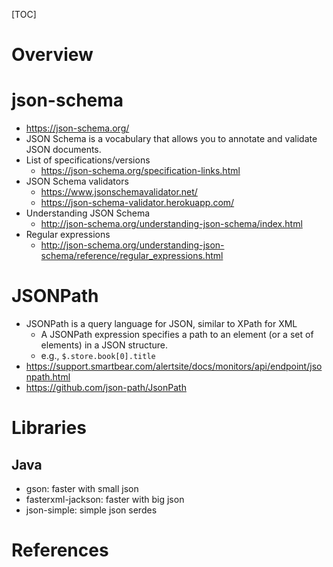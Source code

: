[TOC]

# Overview

# json-schema

- https://json-schema.org/
- JSON Schema is a vocabulary that allows you to annotate and validate
  JSON documents.
- List of specifications/versions
    + https://json-schema.org/specification-links.html
- JSON Schema validators
    + https://www.jsonschemavalidator.net/
    + https://json-schema-validator.herokuapp.com/
- Understanding JSON Schema
    + http://json-schema.org/understanding-json-schema/index.html
- Regular expressions
    + http://json-schema.org/understanding-json-schema/reference/regular_expressions.html

# JSONPath

- JSONPath is a query language for JSON, similar to XPath for XML
    + A JSONPath expression specifies a path to an element (or a set of
      elements) in a JSON structure.
    + e.g., `$.store.book[0].title`
- https://support.smartbear.com/alertsite/docs/monitors/api/endpoint/jsonpath.html
- https://github.com/json-path/JsonPath

# Libraries

## Java

- gson: faster with small json
- fasterxml-jackson: faster with big json
- json-simple: simple json serdes

# References

